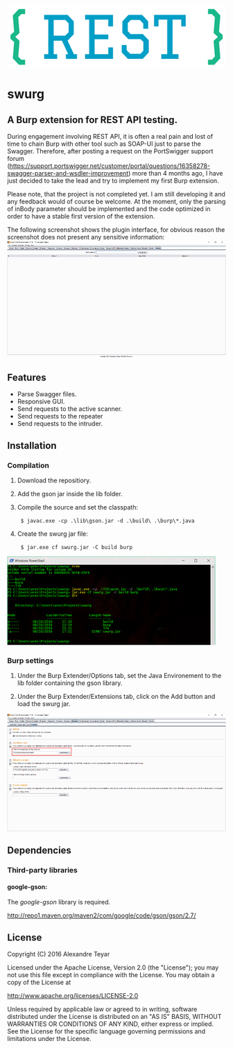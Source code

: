 ![swurg](images/swurg_logo.png)
# swurg
## A Burp extension for REST API testing.

During engagement involving REST API, it is often a real pain and lost of time to chain Burp with other tool such as SOAP-UI just to parse the Swagger. Therefore, after posting a request on the PortSwigger support forum (<https://support.portswigger.net/customer/portal/questions/16358278-swagger-parser-and-wsdler-improvement>) more than 4 months ago, I have just decided to take the lead and try to implement my first Burp extension.

Please note, that the project is not completed yet. I am still developing it and any feedback would of course be welcome. At the moment, only the parsing of inBody parameter should be implemented and the code optimized in order to have a stable first version of the extension.

The following screenshot shows the plugin interface, for obvious reason the screenshot does not present any sensitive information:
![compilation](images/swurg.png)


## Features
* Parse Swagger files.
* Responsive GUI.
* Send requests to the active scanner.
* Send requests to the repeater
* Send requests to the intruder.

## Installation
### Compilation
1. Download the repositiory.

2. Add the gson jar inside the lib folder.

2. Compile the source and set the classpath:

		$ javac.exe -cp .\lib\gson.jar -d .\build\ .\burp\*.java

3. Create the swurg jar file:

		$ jar.exe cf swurg.jar -C build burp

![compilation](images/compilation.png)

### Burp settings
1. Under the Burp Extender/Options tab, set the Java Environement to the lib folder containing the gson library.

2. Under the Burp Extender/Extensions tab, click on the Add button and load the swurg jar. 

![burp_settings](images/burp_settings.png)

## Dependencies
### Third-party libraries
#### google-gson:
The *google-gson* library is required. 

<http://repo1.maven.org/maven2/com/google/code/gson/gson/2.7/>

## License
   Copyright (C) 2016 Alexandre Teyar

Licensed under the Apache License, Version 2.0 (the "License");
you may not use this file except in compliance with the License.
You may obtain a copy of the License at

<http://www.apache.org/licenses/LICENSE-2.0>

Unless required by applicable law or agreed to in writing, software
distributed under the License is distributed on an "AS IS" BASIS,
WITHOUT WARRANTIES OR CONDITIONS OF ANY KIND, either express or implied.
See the License for the specific language governing permissions and
   limitations under the License. 